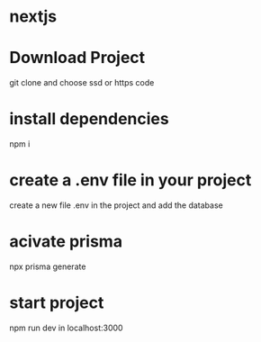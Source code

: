 # nextjs

# Download Project
git clone and choose ssd or https code

# install dependencies 
npm i

# create a .env file in your project
create a new file .env in the project and add the database 

# acivate prisma
npx prisma generate 

# start project
npm run dev in localhost:3000
